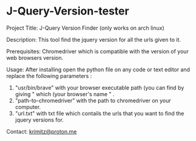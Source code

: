 # J-Query-Version-tester
 
Project Title:
 J-Query Version Finder (only works on arch linux)

Description:
 This tool find the jquery version for all the urls given to it.

Prerequisites:
 Chromedriver which is compatible with the version of your web browsers version. 

Usage:
 After installing open the python file on any code or text editor and replace the following parameters :
 
  1) "usr/bin/brave" with your browser executable path (you can find by giving " which (your browser's name " .
  2) "path-to-chromedriver" with the path to chromedriver on your computer.
  3) "url.txt" with txt file which contails the urls that you want to find the jquery versions for. 

Contact:
 krimitz@proton.me

